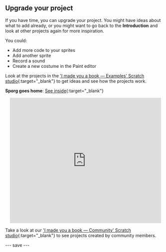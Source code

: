 ## Upgrade your project

If you have time, you can upgrade your project. You might have ideas about what to add already, or you might want to go back to the **Introduction** and look at other projects again for more inspiration.

You could:
- Add more code to your sprites
- Add another sprite
- Record a sound 
- Create a new costume in the Paint editor

Look at the projects in the ['I made you a book — Examples' Scratch studio](https://scratch.mit.edu/studios/29082370){:target="_blank"} to get ideas and see how the projects work.

**Sporg goes home**: [See inside](https://scratch.mit.edu/projects/499498152/editor){:target="_blank"}
<div class="scratch-preview" style="margin-left: 15px;">
  <iframe allowtransparency="true" width="485" height="402" src="https://scratch.mit.edu/projects/embed/499498152/?autostart=false" frameborder="0"></iframe>
</div>

Take a look at our ['I made you a book — Community' Scratch studio](https://scratch.mit.edu/studios/29092393/){:target="_blank"} to see projects created by community members.

--- save ---


